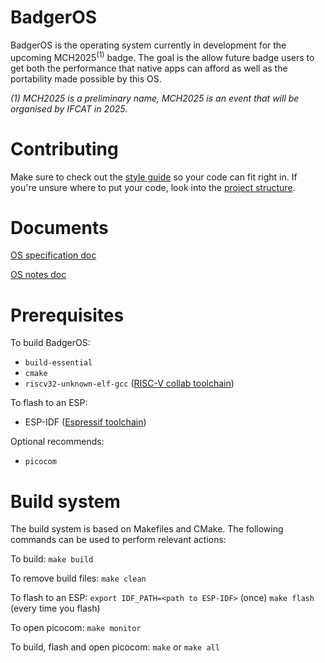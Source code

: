 # BadgerOS

BadgerOS is the operating system currently in development for the upcoming MCH2025<sup>(1)</sup> badge.
The goal is the allow future badge users to get both the performance that native apps can afford as well as the portability made possible by this OS.

*(1) MCH2025 is a preliminary name, MCH2025 is an event that will be organised by IFCAT in 2025.*



# Contributing
Make sure to check out the [style guide](docs/styleguide.md) so your code can fit right in.
If you're unsure where to put your code, look into the [project structure](docs/project-structure.md).



# Documents

[OS specification doc](https://docs.google.com/document/d/1qgpeLhjLZvecd4yATPb-9B1IthdMw18idM6reSSEXS8/edit?usp=sharing)

[OS notes doc](https://docs.google.com/document/d/1y2fYwdAGRNWYJmHFczQzzb913dGTHXzgqrCjLKwj9k8/edit?usp=sharing)



# Prerequisites

To build BadgerOS:
- `build-essential`
- `cmake`
- `riscv32-unknown-elf-gcc` ([RISC-V collab toolchain](https://github.com/riscv-collab/riscv-gnu-toolchain))

To flash to an ESP:
- ESP-IDF ([Espressif toolchain](https://docs.espressif.com/projects/esp-idf/en/latest/esp32/get-started/#installation))

Optional recommends:
- `picocom`



# Build system
The build system is based on Makefiles and CMake.
The following commands can be used to perform relevant actions:

To build: `make build`

To remove build files: `make clean`

To flash to an ESP: `export IDF_PATH=<path to ESP-IDF>` (once) `make flash` (every time you flash)

To open picocom: `make monitor`

To build, flash and open picocom: `make` or `make all`
